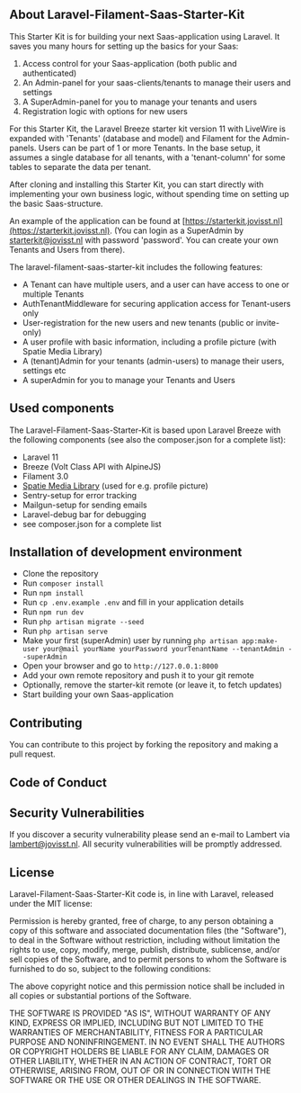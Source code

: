 ## About Laravel-Filament-Saas-Starter-Kit

This Starter Kit is for building your next Saas-application using Laravel. It saves you many hours for setting up the basics for your Saas:

1) Access control for your Saas-application (both public and authenticated)
2) An Admin-panel for your saas-clients/tenants to manage their users and settings
3) A SuperAdmin-panel for you to manage your tenants and users
4) Registration logic with options for new users

For this Starter Kit, the Laravel Breeze starter kit version 11 with LiveWire is expanded with 'Tenants' (database and model) and Filament for the Admin-panels.
Users can be part of 1 or more Tenants. In the base setup, it assumes a single database for all tenants, with a 'tenant-column' for some tables to separate the data per tenant.

After cloning and installing this Starter Kit, you can start directly with implementing your own business logic, without spending time on setting up the basic Saas-structure.

An example of the application can be found at [https://starterkit.jovisst.nl](https://starterkit.jovisst.nl). (You can login as a SuperAdmin by starterkit@jovisst.nl with password 'password'. You can create your own Tenants and Users from there).

The laravel-filament-saas-starter-kit includes the following features:
- A Tenant can have multiple users, and a user can have access to one or multiple Tenants
- AuthTenantMiddleware for securing application access for Tenant-users only
- User-registration for the new users and new tenants (public or invite-only)
- A user profile with basic information, including a profile picture (with Spatie Media Library)
- A (tenant)Admin for your tenants (admin-users) to manage their users, settings etc
- A superAdmin for you to manage your Tenants and Users

## Used components
The Laravel-Filament-Saas-Starter-Kit is based upon Laravel Breeze with the following components (see also the composer.json for a complete list):
- Laravel 11
- Breeze (Volt Class API with AlpineJS)
- Filament 3.0
- [Spatie Media Library](https://spatie.be/docs/laravel-medialibrary/v11/introduction) (used for e.g. profile picture)
- Sentry-setup for error tracking
- Mailgun-setup for sending emails
- Laravel-debug bar for debugging
- see composer.json for a complete list

## Installation of development environment
- Clone the repository
- Run `composer install`
- Run `npm install`
- Run `cp .env.example .env` and fill in your application details 
- Run `npm run dev`
- Run `php artisan migrate --seed`
- Run `php artisan serve`
- Make your first (superAdmin) user by running `php artisan app:make-user your@mail yourName yourPassword yourTenantName --tenantAdmin --superAdmin`
- Open your browser and go to `http://127.0.0.1:8000`
- Add your own remote repository and push it to your git remote
- Optionally, remove the starter-kit remote (or leave it, to fetch updates)
- Start building your own Saas-application

## Contributing
You can contribute to this project by forking the repository and making a pull request.

## Code of Conduct

## Security Vulnerabilities

If you discover a security vulnerability please send an e-mail to Lambert via [lambert@jovisst.nl](maillto:lambert@jovisst.nl). All security vulnerabilities will be promptly addressed.

## License
Laravel-Filament-Saas-Starter-Kit code is, in line with Laravel, released under the MIT license:

Permission is hereby granted, free of charge, to any person obtaining a copy of this software and associated documentation files (the "Software"), to deal in the Software without restriction, including without limitation the rights to use, copy, modify, merge, publish, distribute, sublicense, and/or sell copies of the Software, and to permit persons to whom the Software is furnished to do so, subject to the following conditions:

The above copyright notice and this permission notice shall be included in all copies or substantial portions of the Software.

THE SOFTWARE IS PROVIDED "AS IS", WITHOUT WARRANTY OF ANY KIND, EXPRESS OR IMPLIED, INCLUDING BUT NOT LIMITED TO THE WARRANTIES OF MERCHANTABILITY, FITNESS FOR A PARTICULAR PURPOSE AND NONINFRINGEMENT. IN NO EVENT SHALL THE AUTHORS OR COPYRIGHT HOLDERS BE LIABLE FOR ANY CLAIM, DAMAGES OR OTHER LIABILITY, WHETHER IN AN ACTION OF CONTRACT, TORT OR OTHERWISE, ARISING FROM, OUT OF OR IN CONNECTION WITH THE SOFTWARE OR THE USE OR OTHER DEALINGS IN THE SOFTWARE.
